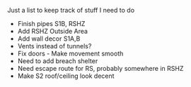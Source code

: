 Just a list to keep track of stuff I need to do

- Finish pipes S1B, RSHZ
- Add RSHZ Outside Area
- Add wall decor S1A,B
- Vents instead of tunnels?
- Fix doors - Make movement smooth
- Need to add breach shelter
- Need escape route for RS, probably somewhere in RSHZ
- Make S2 roof/ceiling look decent
